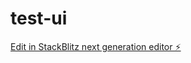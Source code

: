 # test-ui

[Edit in StackBlitz next generation editor ⚡️](https://stackblitz.com/~/github.com/bags307/test-ui)